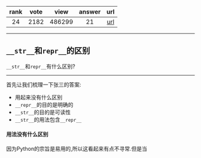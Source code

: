 
| rank | vote | view | answer | url |
|:-:|:-:|:-:|:-:|:-:|
|24|2182|486299|21| [url](http://stackoverflow.com/questions/1436703/difference-between-str-and-repr) |
***

## `__str__`和`repr__`的区别

`__str__`和`repr__`有什么区别?

***

首先让我们梳理一下张三的答案:

* 用起来没有什么区别
* `__repr__`的目的是明确的
* `__str__`的目的是可读性
* `__str__`的用法包含`__repr__`

#### 用法没有什么区别

因为Python的宗旨是易用的,所以这看起来有点不寻常.但是当